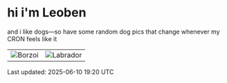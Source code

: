 # hi i'm Leoben

and i like dogs—so have some random dog pics that change whenever my CRON feels like it

|  |  |
|--------|----------|
| ![Borzoi](https://random-dog-vercel.vercel.app/api/random-borzoi?v=1749583234) | ![Labrador](https://random-dog-vercel.vercel.app/api/random-labrador?v=1749583234) |

Last updated: 2025-06-10 19:20 UTC
